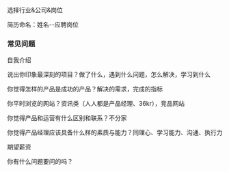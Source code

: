选择行业&公司&岗位

简历命名：姓名--应聘岗位

### 常见问题

自我介绍

说出你印象最深刻的项目？做了什么，遇到什么问题，怎么解决，学习到什么

你觉得怎样的产品是成功的产品？解决的需求，完成的指标

你平时浏览的网站？资讯类（人人都是产品经理、36kr），竞品网站

你觉得产品和运营有什么区别和联系？不分家

你觉得产品经理应该具备什么样的素质与能力？同理心、学习能力、沟通、执行力

期望薪资

你有什么问题要问的吗？